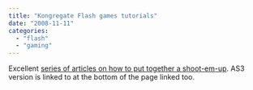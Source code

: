 ```yaml
---
title: "Kongregate Flash games tutorials"
date: "2008-11-11"
categories: 
  - "flash"
  - "gaming"
---
```


Excellent [series of articles on how to put together a shoot-em-up](http://www.kongregate.com/labs). AS3 version is linked to at the bottom of the page linked too.
